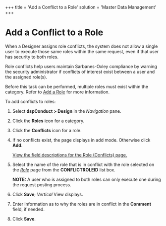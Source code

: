 +++
title = 'Add a Conflict to a Role'
solution = 'Master Data Management'
+++

# Add a Conflict to a Role

When a Designer assigns role conflicts, the system does not allow a
single user to execute those same roles within the same request, even if
that user has security to both roles.

Role conflicts help users maintain Sarbanes-Oxley compliance by warning
the security administrator if conflicts of interest exist between a user
and the assigned role(s).

Before this task can be performed, multiple roles must exist within the
category.<span> </span>Refer to [Add a Role](Add_a_Role) for more
information.

To add conflicts to roles:

1.  Select <span style="font-weight: bold;">dspConduct \>
    </span>**Design** in the *Navigation* pane.

2.  Click the **Roles** icon for a category.

3.  Click the **Conflicts** icon for a role.

4.  If no conflicts exist, the page displays in add mode. Otherwise
    click **Add**.
    
    [View the field descriptions for the Role (Conflicts)
    page.](../Page_Desc/Role_Conflicts)

5.  Select the name of the role that is in conflict with the role
    selected on the
    <span style="font-style: italic;">[Role](../Page_Desc/Role_H_dspConduct)</span>
    page from the **CONFLICTROLEID** list box.
    
    **NOTE:** A user who is assigned to both roles can only execute one
    during the request posting process.

6.  Click **Save**; <span style="font-style: italic;">Vertical</span>
    View displays.

7.  Enter information as to why the roles are in conflict in the
    **Comment** field, if needed.

8.  Click <span style="font-weight: bold;">Save</span>.
